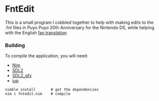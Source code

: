 # FntEdit

This is a small program I cobbled together to help with making edits to the .fnt files
in Puyo Puyo 20th Anniversary for the Nintendo DS, while helping with the English
[fan translation](https://www.romhacking.net/translations/4522/)

### Building

To compile the application, you will need:
* [Nim](https://nim-lang.org/)
* [SDL2](https://www.libsdl.org/)
* [SDL2_gfx](https://www.ferzkopp.net/wordpress/2016/01/02/sdl_gfx-sdl2_gfx/)
* [iup](https://www.tecgraf.puc-rio.br/iup/)

```
nimble install       # get the dependencies
nim c fntedit.nim    # compile
```
